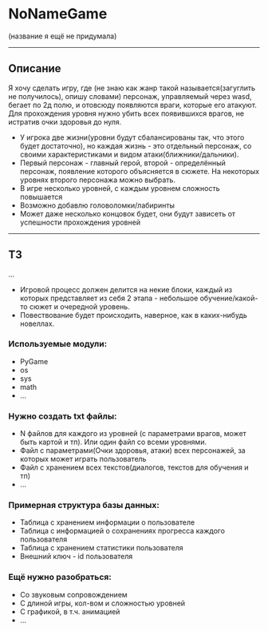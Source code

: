 # NoNameGame
(название я ещё не придумала)
____
## Описание
  Я хочу сделать игру, где (не знаю как жанр такой называется(загуглить не получилось), опишу словами) персонаж, управляемый через wasd, бегает по 2д полю, и отовсюду появляются враги, которые его атакуют. Для прохождения уровня нужно убить всех появившихся врагов, не истратив очки здоровья до нуля.
- У игрока две жизни(уровни будут сбалансированы так, что этого будет достаточно), но каждая жизнь - это отдельный персонаж, со своими характеристиками и видом атаки(ближники/дальники). 
- Первый персонаж - главный герой, второй - определённый персонаж, появление которого объясняется в сюжете. На некоторых уровнях второго персонажа можно выбрать.
- В игре несколько уровней, с каждым уровнем сложность повышается
- Возможно добавлю головоломки/лабиринты
- Может даже несколько концовок будет, они будут зависеть от успешности прохождения уровней
____
## ТЗ
...

- Игровой процесс должен делится на некие блоки, каждый из которых представляет из себя 2 этапа - небольшое обучение/какой-то сюжет и очередной уровень. 
- Повествование будет происходить, наверное, как в каких-нибудь новеллах. 


### Используемые модули:

- PyGame
- os
- sys
- math
- ...

### Нужно создать txt файлы:

- N файлов для каждого из уровней (с параметрами врагов, может быть картой и тп). Или один файл со всеми уровнями.
- Файл с параметрами(Очки здоровья, атаки) всех персонажей, за которых может играть пользователь
- Файл с хранением всех текстов(диалогов, текстов для обучения и тп)
- ...

### Примерная структура базы данных:

- Таблица с хранением информации о пользователе
- Таблица с информацией о сохранениях прогресса каждого пользователя
- Таблица с хранением статистики пользователя
- Внешний ключ - id пользователя

### Ещё нужно разобраться:

- Со звуковым сопровождением
- С длиной игры, кол-вом и сложностью уровней
- С графикой, в т.ч. анимацией
- ...
